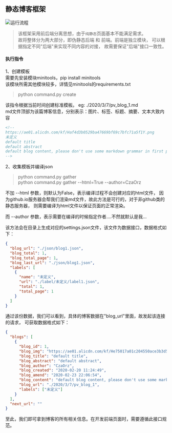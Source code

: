 ## 静态博客框架

![运行流程](https://ae01.alicdn.com/kf/H485cf804ba92481ba9456e9fc454563aZ.png)

> 该框架采用前后端分离思想，由于`纯静态`页面基本不能满足需求。  
> 故将整体分为两大部分，即伪静态后端 和 前端。前端是独立模块，
> 可以根据指定不同"后端"来实现不同内容的对接，
> 故需要保证"后端"接口一致性。

#### 执行指令
1、创建模板  
需要先安装模块minitools，pip install minitools  
该模块所需其他模块较多，详情见minitools的requirements.txt
> python command.py create

该指令根据当前时间创建标准模板。 eg: ./2020/3/7/pv_blog_1.md  
md文件顶部为该篇博客信息，分别表示：图片、标签、标题、摘要、文本大致内容  
```html
<!--
https://ae01.alicdn.com/kf/Haf4d3b0529ba47669bf69c7bfc71a5f1Y.png
未定义
default title
default abstract
default blog content, please don't use some markdown grammar in first paragraph.
-->
```

2、收集模板并编译json  
> python command.py gather  
> python command.py gather --html=True --author=CzaOrz

不加 --html 参数，则默认为False，表示编译过程不会创建对应的html文件，
因为github.io服务器会帮我们渲染md文件，故此方法是可行的，对于非github类的静态服务器，
则需要编译为html文件以保证页面的正常渲染。

而 --author 参数，表示需要在编译的时候指定作者....不然就默认是我...

该方法会在目录上生成对应的settings.json文件，该文件为数据接口，数据格式如下：
```json
{
  "blog_url": "./json/blog1.json",
  "blog_total": 1,
  "blog_total_page": 1,
  "blog_last_url": "./json/blog1.json",
  "labels": [
    {
      "name": "未定义", 
      "url": "./label/未定义/label1.json", 
      "total": 1, 
      "total_page": 1
    }
  ]
}
```

通过该份数据，我们可以看到，具体的博客数据在"blog_url"里面，故发起该连接的请求，
可获取数据格式如下：
```json
{
  "blogs": [
    {
      "blog_id": 1, 
      "blog_img": "https://ae01.alicdn.com/kf/He75017a01c204550ace3b3d5293d4075y.png", 
      "blog_title": "default title", 
      "blog_abstract": "default abstract", 
      "blog_author": "CzaOrz", 
      "blog_created": "2020-02-20 11:24:49", 
      "blog_amend": "2020-02-23 22:06:54", 
      "blog_content": "default blog content, please don't use some markdown grammar in first paragraph.", 
      "blog_url": "./2020/3/7/pv_blog_1", 
      "labels": ["未定义"]
    }
  ],
  "next_url": ""
}
```
至此，我们即可拿到博客的所有相关信息。在开发前端页面时，需要遵循此接口规范。
